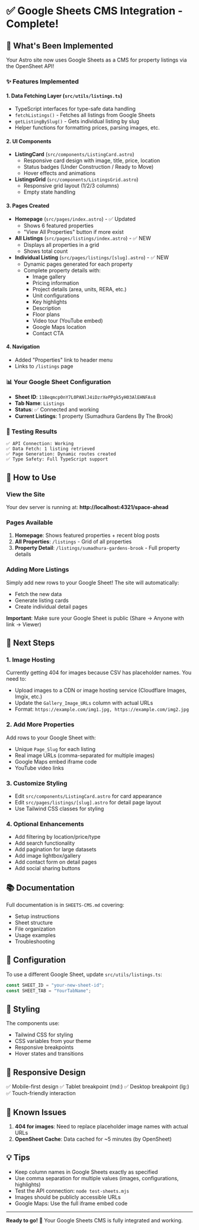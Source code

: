 # ✅ Google Sheets CMS Integration - Complete!

## 🎉 What's Been Implemented

Your Astro site now uses Google Sheets as a CMS for property listings via the OpenSheet API!

### ✨ Features Implemented

#### 1. **Data Fetching Layer** (`src/utils/listings.ts`)

- TypeScript interfaces for type-safe data handling
- `fetchListings()` - Fetches all listings from Google Sheets
- `getListingBySlug()` - Gets individual listing by slug
- Helper functions for formatting prices, parsing images, etc.

#### 2. **UI Components**

- **ListingCard** (`src/components/ListingCard.astro`)
  - Responsive card design with image, title, price, location
  - Status badges (Under Construction / Ready to Move)
  - Hover effects and animations
- **ListingsGrid** (`src/components/ListingsGrid.astro`)
  - Responsive grid layout (1/2/3 columns)
  - Empty state handling

#### 3. **Pages Created**

- **Homepage** (`src/pages/index.astro`) - ✅ Updated
  - Shows 6 featured properties
  - "View All Properties" button if more exist
- **All Listings** (`src/pages/listings/index.astro`) - ✅ NEW
  - Displays all properties in a grid
  - Shows total count
- **Individual Listing** (`src/pages/listings/[slug].astro`) - ✅ NEW
  - Dynamic pages generated for each property
  - Complete property details with:
    - Image gallery
    - Pricing information
    - Project details (area, units, RERA, etc.)
    - Unit configurations
    - Key highlights
    - Description
    - Floor plans
    - Video tour (YouTube embed)
    - Google Maps location
    - Contact CTA

#### 4. **Navigation**

- Added "Properties" link to header menu
- Links to `/listings` page

### 📊 Your Google Sheet Configuration

- **Sheet ID**: `11Beqmcp0nY7L0PANlJ4iDzrXePPgk5yH03AlEHNFAs8`
- **Tab Name**: `Listings`
- **Status**: ✅ Connected and working
- **Current Listings**: 1 property (Sumadhura Gardens By The Brook)

### 🧪 Testing Results

```
✅ API Connection: Working
✅ Data Fetch: 1 listing retrieved
✅ Page Generation: Dynamic routes created
✅ Type Safety: Full TypeScript support
```

## 🚀 How to Use

### View the Site

Your dev server is running at: **http://localhost:4321/space-ahead**

### Pages Available

1. **Homepage**: Shows featured properties + recent blog posts
2. **All Properties**: `/listings` - Grid of all properties
3. **Property Detail**: `/listings/sumadhura-gardens-brook` - Full property details

### Adding More Listings

Simply add new rows to your Google Sheet! The site will automatically:

- Fetch the new data
- Generate listing cards
- Create individual detail pages

**Important**: Make sure your Google Sheet is public (Share → Anyone with link → Viewer)

## 📝 Next Steps

### 1. Image Hosting

Currently getting 404 for images because CSV has placeholder names. You need to:

- Upload images to a CDN or image hosting service (Cloudflare Images, Imgix, etc.)
- Update the `Gallery_Image_URLs` column with actual URLs
- Format: `https://example.com/img1.jpg, https://example.com/img2.jpg`

### 2. Add More Properties

Add rows to your Google Sheet with:

- Unique `Page_Slug` for each listing
- Real image URLs (comma-separated for multiple images)
- Google Maps embed iframe code
- YouTube video links

### 3. Customize Styling

- Edit `src/components/ListingCard.astro` for card appearance
- Edit `src/pages/listings/[slug].astro` for detail page layout
- Use Tailwind CSS classes for styling

### 4. Optional Enhancements

- Add filtering by location/price/type
- Add search functionality
- Add pagination for large datasets
- Add image lightbox/gallery
- Add contact form on detail pages
- Add social sharing buttons

## 📚 Documentation

Full documentation is in `SHEETS-CMS.md` covering:

- Setup instructions
- Sheet structure
- File organization
- Usage examples
- Troubleshooting

## 🔧 Configuration

To use a different Google Sheet, update `src/utils/listings.ts`:

```typescript
const SHEET_ID = "your-new-sheet-id";
const SHEET_TAB = "YourTabName";
```

## 🎨 Styling

The components use:

- Tailwind CSS for styling
- CSS variables from your theme
- Responsive breakpoints
- Hover states and transitions

## 📱 Responsive Design

✅ Mobile-first design
✅ Tablet breakpoint (md:)
✅ Desktop breakpoint (lg:)
✅ Touch-friendly interaction

## 🐛 Known Issues

1. **404 for images**: Need to replace placeholder image names with actual URLs
2. **OpenSheet Cache**: Data cached for ~5 minutes (by OpenSheet)

## 💡 Tips

- Keep column names in Google Sheets exactly as specified
- Use comma separation for multiple values (images, configurations, highlights)
- Test the API connection: `node test-sheets.mjs`
- Images should be publicly accessible URLs
- Google Maps: Use the full iframe embed code

---

**Ready to go!** 🚀 Your Google Sheets CMS is fully integrated and working.
